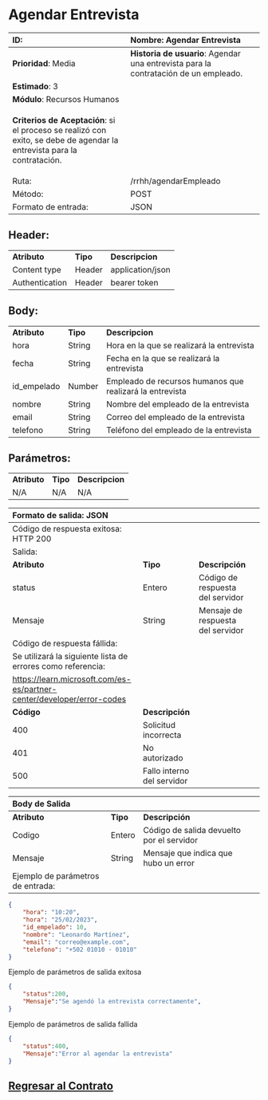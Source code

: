 # Agendar Entrevista

| **ID**:                                                                                                                    | **Nombre**: Agendar Entrevista                                                         |
|:-------------------------------------------------------------------------------------------------------------------------- |:------------------------------------------------------------------------------------ |
| **Prioridad**: Media                                                                                                       | **Historia de usuario**: Agendar una entrevista para la contratación de un empleado. |
| **Estimado**: 3                                                                                                            |                                                                                      |
| **Módulo**: Recursos Humanos                                                                                               |                                                                                      |
| <p>**Criterios de Aceptación**: si el proceso se realizó con exito, se debe de agendar la entrevista para la contratación. |                                                                                      |
| Ruta:                                                                                                                      | /rrhh/agendarEmpleado                                                                |
| Método:                                                                                                                    | POST                                                                                 |
| Formato de entrada:                                                                                                        | JSON                                                                                 |

## Header:

<table>
     <tr><td> <b> Atributo </b></td> <td> <b> Tipo </b></td> <td> <b>Descripcion</b> </td> </tr>
     <tr> <td>Content type</td> <td>Header</td> <td>application/json</td>
     </tr>   
     <tr> <td>Authentication</td> <td>Header</td> <td> bearer token </td>
     </tr>    
</table>

## Body:

<table>
    <tr>
        <td><b> Atributo </b></td>
        <td><b> Tipo </b></td>
        <td><b>Descripcion</b></td>
    </tr>
    <tr>
       <td>hora</td>
       <td>String</td>
       <td>Hora en la que se realizará la entrevista</td>
    </tr>
    <tr>
       <td>fecha</td>
       <td>String</td>
       <td>Fecha en la que se realizará la entrevista</td>
    </tr>
    <tr>
       <td>id_empelado</td>
       <td>Number</td>
       <td>Empleado de recursos humanos que realizará la entrevista</td>
    </tr>
    <tr>
       <td>nombre</td>
       <td>String</td>
       <td>Nombre del empleado de la entrevista</td>
    </tr>
    <tr>
       <td>email</td>
       <td>String</td>
       <td>Correo del empleado de la entrevista</td>
    </tr>
    <tr>
       <td>telefono</td>
       <td>String</td>
       <td>Teléfono del empleado de la entrevista</td>
    </tr>
</table>

## Parámetros:

<table>
     <tr><td> <b> Atributo </b></td> <td> <b> Tipo </b></td> <td> <b>Descripcion</b> </td> </tr>
     <tr> <td> N/A </td> <td>N/A</td> <td>N/A</td>
     </tr>    
</table>

| Formato de salida: JSON                                                  |                            |                                   |     |
|:------------------------------------------------------------------------ |:-------------------------- |:--------------------------------- |:--- |
| Código de respuesta exitosa: HTTP 200                                    |                            |                                   |     |
| Salida:                                                                  |                            |                                   |     |
| **Atributo**                                                             | **Tipo**                   | **Descripción**                   |     |
| status                                                                   | Entero                     | Código de respuesta del servidor  |     |
| Mensaje                                                                  | String                     | Mensaje de respuesta del servidor |     |
| Código de respuesta fállida:                                             |                            |                                   |     |
| Se utilizará la siguiente lista de errores como referencia:              |                            |                                   |     |
| <https://learn.microsoft.com/es-es/partner-center/developer/error-codes> |                            |                                   |     |
| **Código**                                                               | **Descripción**            |                                   |     |
| 400                                                                      | Solicitud incorrecta       |                                   |     |
| 401                                                                      | No autorizado              |                                   |     |
| 500                                                                      | Fallo interno del servidor |                                   |     |

| Body de Salida                    |          |                                           |     |
|:--------------------------------- |:-------- |:----------------------------------------- |:--- |
| **Atributo**                      | **Tipo** | **Descripción**                           |     |
| Codigo                            | Entero   | Código de salida devuelto por el servidor |     |
| Mensaje                           | String   | Mensaje que indica que hubo un error      |     |
| Ejemplo de parámetros de entrada: |          |                                           |     |

```JSON
{
    "hora": "10:20",
    "hora": "25/02/2023",
    "id_empelado": 10,
    "nombre": "Leonardo Martínez",
    "email": "correo@example.com",
    "telefono": "+502 01010 - 01010"
}
```

Ejemplo de parámetros de salida exitosa

```JSON
{
    "status":200,
    "Mensaje":"Se agendó la entrevista correctamente",
}
```

Ejemplo de parámetros de salida fallida

```JSON
{
    "status":400,
    "Mensaje":"Error al agendar la entrevista"
}
```
## [Regresar al Contrato](../servicio_recursos_humanos.md)